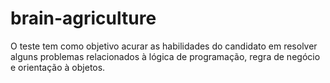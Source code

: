 # brain-agriculture
O teste tem como objetivo acurar as habilidades do candidato em resolver alguns problemas relacionados à lógica de programação, regra de negócio e orientação à objetos.

